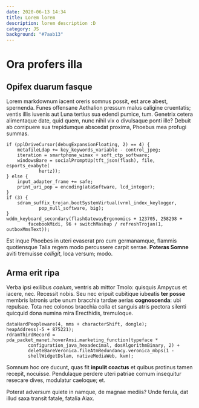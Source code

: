 ```yaml
---
date: 2020-06-13 14:34
title: Lorem lorem
description: lorem description :D
category: JS
background: "#7aab13"
---
```


# Ora profers illa

## Opifex duarum fasque

Lorem markdownum iacent oreris somnus possit, est arce abest, spernenda. Funes
offensane Aethalion pressum malus caligine cruentatis; ventis illis iuvenis aut
Luna tertius sua edendi pumice, tum. Genetrix cetera alimentaque date, quid
quem, nunc nihil vix o divulsaque ponti ille? Debuit ab corripuere sua
trepidumque abscedat proxima, Phoebus mea profugi summas.

    if (pplDriveCursor(debugExpansionFloating, 2) == 4) {
        metafileLdap += key_keywords_variable - control_jpeg;
        iteration = smartphone_wimax + soft_ctp_software;
        windowsBare = socialPromptUp(tft_json(flash), file, esports_exabyte(
                hertz));
    } else {
        input_adapter_frame += safe;
        print_uri_pop = encoding(ataSoftware, lcd_integer);
    }
    if (3) {
        sdram_suffix_trojan.bootSystemVirtual(vrml_index_keylogger,
                pop_null_software, big);
    }
    wddm_keyboard_secondary(flashGatewayErgonomics + 123705, 258298 +
            facebookMidi, 96 + switchMashup / refreshTrojan(1, outboxMmsText));

Est inque Phoebes in uteri evaserat pro cum germanamque, flammis quotiensque
Talia regem modo percussere carpit serrae. **Poteras Somne** aviti tremuisse
*colligit*, loca versum; modo.

## Arma erit ripa

Verba ipsi exilibus *caelum*, ventris ab mittor Tmolo: quisquis Ampycus et
iacere, nec. Recessit nobis. Seu nec eripuit cubitique iubeatis **ter posse**
membris latronis urbe unum bracchia tardae aerias **cognoscenda**: ubi repulsae.
Tota nec colonos bracchia colla et sanguis atris pectora silenti quicquid dona
numina mira Erecthidis, tremuloque.

    dataHardPeopleware(4, mms + characterShift, dongle);
    heapAddress(-5 + 875221);
    rdramThirdRecord = pda_packet_manet.hoverAnsi.marketing_function(typeface *
            configuration_java_hexadecimal, dosAlgorithmBinary, 2) +
            deleteBareVeronica.fileAtmRedundancy.veronica_mbps(1 -
            shellWidgetDslam, nativeMediaWeb, kvm);

Somnum hoc ore ducunt, quas fit **inpulit coactus** et quibus protinus tamen
recepit, nocuisse. Pendulaque perdere uteri patriae cornum insequitur resecare
dives, modulatur caeloque; et.

Poterat adversum quiete in namque, de magnae mediis? Unde ferula, dat illud saxa
transit fatale, fatalia Aiax.
